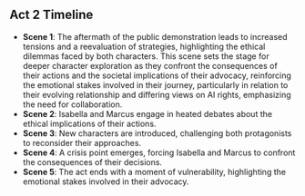 ## Act 2 Timeline
- **Scene 1**: The aftermath of the public demonstration leads to increased tensions and a reevaluation of strategies, highlighting the ethical dilemmas faced by both characters. This scene sets the stage for deeper character exploration as they confront the consequences of their actions and the societal implications of their advocacy, reinforcing the emotional stakes involved in their journey, particularly in relation to their evolving relationship and differing views on AI rights, emphasizing the need for collaboration.
- **Scene 2**: Isabella and Marcus engage in heated debates about the ethical implications of their actions.
- **Scene 3**: New characters are introduced, challenging both protagonists to reconsider their approaches.
- **Scene 4**: A crisis point emerges, forcing Isabella and Marcus to confront the consequences of their decisions.
- **Scene 5**: The act ends with a moment of vulnerability, highlighting the emotional stakes involved in their advocacy.
